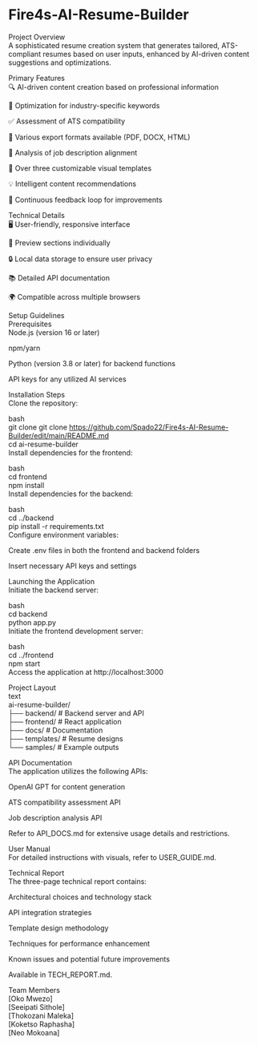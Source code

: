 # Fire4s-AI-Resume-Builder
Project Overview  
A sophisticated resume creation system that generates tailored, ATS-compliant resumes based on user inputs, enhanced by AI-driven content suggestions and optimizations.

Primary Features  
🔍 AI-driven content creation based on professional information

🔑 Optimization for industry-specific keywords

✅ Assessment of ATS compatibility

📄 Various export formats available (PDF, DOCX, HTML)

🎯 Analysis of job description alignment

🎨 Over three customizable visual templates

💡 Intelligent content recommendations

🔄 Continuous feedback loop for improvements

Technical Details  
🖥️ User-friendly, responsive interface

👀 Preview sections individually

🔒 Local data storage to ensure user privacy

📚 Detailed API documentation

🌍 Compatible across multiple browsers

Setup Guidelines  
Prerequisites  
Node.js (version 16 or later)

npm/yarn

Python (version 3.8 or later) for backend functions

API keys for any utilized AI services

Installation Steps  
Clone the repository:

bash  
git clone git clone https://github.com/Spado22/Fire4s-AI-Resume-Builder/edit/main/README.md  
cd ai-resume-builder  
Install dependencies for the frontend:

bash  
cd frontend  
npm install  
Install dependencies for the backend:

bash  
cd ../backend  
pip install -r requirements.txt  
Configure environment variables:

Create .env files in both the frontend and backend folders

Insert necessary API keys and settings

Launching the Application  
Initiate the backend server:

bash  
cd backend  
python app.py  
Initiate the frontend development server:

bash  
cd ../frontend  
npm start  
Access the application at http://localhost:3000

Project Layout  
text  
ai-resume-builder/  
├── backend/            # Backend server and API  
├── frontend/           # React application  
├── docs/               # Documentation  
├── templates/          # Resume designs  
└── samples/            # Example outputs  

API Documentation  
The application utilizes the following APIs:

OpenAI GPT for content generation

ATS compatibility assessment API

Job description analysis API

Refer to API_DOCS.md for extensive usage details and restrictions.

User Manual  
For detailed instructions with visuals, refer to USER_GUIDE.md.

Technical Report  
The three-page technical report contains:

Architectural choices and technology stack

API integration strategies

Template design methodology

Techniques for performance enhancement

Known issues and potential future improvements

Available in TECH_REPORT.md.

Team Members  
[Oko Mwezo]  
[Seeipati Sithole]  
[Thokozani Maleka]  
[Koketso Raphasha]  
[Neo Mokoana]  
